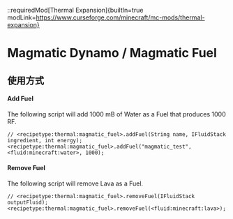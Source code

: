 ::requiredMod[Thermal Expansion]{builtIn=true modLink=https://www.curseforge.com/minecraft/mc-mods/thermal-expansion}

# Magmatic Dynamo / Magmatic Fuel

## 使用方式

#### Add Fuel

The following script will add 1000 mB of Water as a Fuel that produces 1000 RF.

```zenscript
// <recipetype:thermal:magmatic_fuel>.addFuel(String name, IFluidStack ingredient, int energy);
<recipetype:thermal:magmatic_fuel>.addFuel("magmatic_test", <fluid:minecraft:water>, 1000);
```

#### Remove Fuel

The following script will remove Lava as a Fuel.

```zenscript
// <recipetype:thermal:magmatic_fuel>.removeFuel(IFluidStack outputFluid);
<recipetype:thermal:magmatic_fuel>.removeFuel(<fluid:minecraft:lava>);
```
